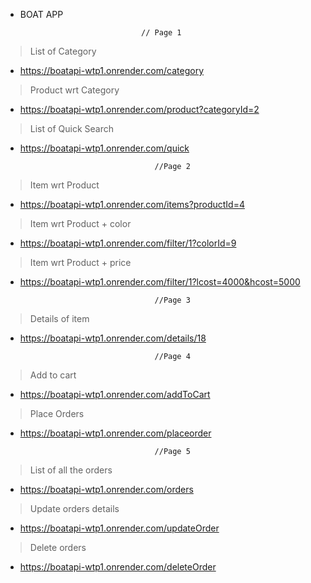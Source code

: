 *  BOAT APP

                                  // Page 1
>List of Category
* https://boatapi-wtp1.onrender.com/category

>Product wrt Category
* https://boatapi-wtp1.onrender.com/product?categoryId=2


>List of Quick Search
* https://boatapi-wtp1.onrender.com/quick


                                    //Page 2
>Item wrt Product
* https://boatapi-wtp1.onrender.com/items?productId=4

>Item wrt Product + color
* https://boatapi-wtp1.onrender.com/filter/1?colorId=9

>Item wrt Product + price
* https://boatapi-wtp1.onrender.com/filter/1?lcost=4000&hcost=5000



                                    //Page 3
>Details of item
* https://boatapi-wtp1.onrender.com/details/18


                                    //Page 4
>Add to cart
* https://boatapi-wtp1.onrender.com/addToCart

>Place Orders
* https://boatapi-wtp1.onrender.com/placeorder



                                    //Page 5
>List of all the orders
* https://boatapi-wtp1.onrender.com/orders

>Update orders details
* https://boatapi-wtp1.onrender.com/updateOrder

>Delete orders
* https://boatapi-wtp1.onrender.com/deleteOrder





